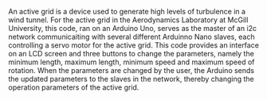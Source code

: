 An active grid is a device used to generate high levels of turbulence in a wind tunnel. For the active grid in the Aerodynamics Laboratory at McGill University, this code, ran on an Arduino Uno, serves as the master of an i2c network communicaiting with several different Arduinno Nano slaves, each controlling a servo motor for the active grid. This code provides an interface on an LCD screen and three buttons to change the parameters, namely the minimum length, maximum length, minimum speed and maximum speed of rotation. When the parameters are changed by the user, the Arduino sends the updated parameters to the slaves in the network, thereby changing the operation parameters of the active grid. 

